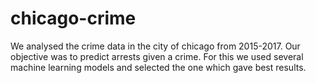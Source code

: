 # chicago-crime
We analysed the crime data in the city of chicago from 2015-2017. Our objective was to predict arrests given a crime. For this we used several machine learning models and selected the one which gave best results.
